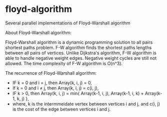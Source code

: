 # floyd-algorithm
Several parallel implementations of Floyd-Warshall algorithm


About Floyd-Warshall algorithm:

Floyd-Warshall algorithm is a dynamic programming solution to all pairs shortest paths problem. F-W algorithm finds the shortest paths lengths between all pairs of vertices. Unlike Dijkstra's algorithm, F-W algorithm is able to handle negative weight edges. Negative weight cycles are still not allowed. The time complexity of F-W algorithm is O(n^3).


The recurrence of Floyd-Warshall algorithm:
- IF k = 0 and i = j, then Array(k, i, j) = 0,
- If k = 0 and i ≠ j, then Array(k, i, j) = c(i, j),
- IF k > 0, then Array(k, i, j) = min{ Array(k-1, i, j), Array(k-1, i, k) + Array(k-1, k, j) },
- where, k is the intermmeidate vertex between vertices i and j, and c(i, j) is the cost of the edge between vertices i and j.
